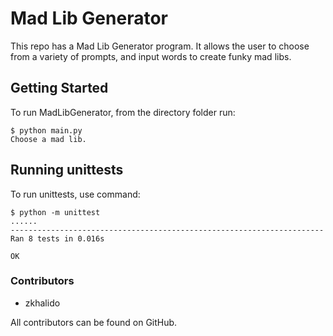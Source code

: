 # Mad Lib Generator

This repo has a Mad Lib Generator program. It allows the user to choose from a variety of prompts, and input words to create funky mad libs.  

## Getting Started

To run MadLibGenerator, from the directory folder run:
```
$ python main.py
Choose a mad lib.
```

## Running unittests

To run unittests, use command:
```
$ python -m unittest
......
----------------------------------------------------------------------
Ran 8 tests in 0.016s

OK
```

### Contributors
* zkhalido


All contributors can be found on GitHub.  

